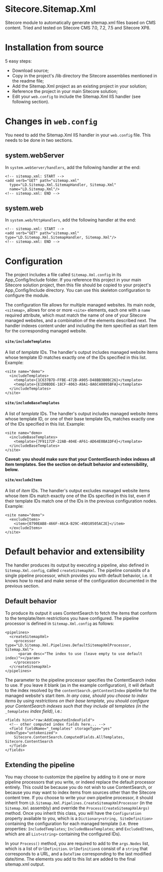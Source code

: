 # Sitecore.Sitemap.Xml
Sitecore module to automatically generate sitemap.xml files based on CMS content. Tried and tested on Sitecore CMS
7.0, 7.2, 7.5 and Sitecore XP8.

# Installation from source
5 easy steps:
* Download source;
* Copy in the project's /lib directory the Sitecore assemblies mentioned in the readme file;
* Add the Sitemap.Xml project as an existing project in your solution;
* Reference the project in your main Sitecore solution;
* Edit your `web.config` to include the Sitemap.Xml IIS handler (see following section).

# Changes in `web.config`
You need to add the Sitemap.Xml IIS handler in your `web.config` file. This needs to be done in two sections.
## system.webServer
In `system.webServer/handlers`, add the following handler at the end:
```
<!-- sitemap.xml: START -->
<add verb="GET" path="sitemap.xml" 
  type="LD.Sitemap.Xml.SitemapHandler, Sitemap.Xml" 
  name="LD.Sitemap.Xml"/>
<!-- sitemap.xml: END -->
```
## system.web
In `system.web/httpHandlers`, add the following handler at the end:
```
<!-- sitemap.xml: START -->
<add verb="GET" path="sitemap.xml" type="LD.Sitemap.Xml.SitemapHandler, Sitemap.Xml"/>
<!-- sitemap.xml: END -->
```

# Configuration
The project includes a file called `Sitemap.Xml.config` in its App_Config/Include folder. If you reference this
project in your main Sitecore solution project, then this file should be copied to your project's App_Config/Include
directory. You can use this skeleton configuration to configure the module.

The configuration file allows for multiple managed websites. Its main node, `<sitemap>`, allows for one or more `<site>`
elements, each one with a `name` required attribute, which must match the name of one of your Sitecore managed
websites, and a combination of the elements described next. The handler indexes content under and including the
item specified as start item for the corresponding managed website.

#### `site/includeTemplates`
A list of *template* IDs. The handler's output includes managed website items whose template ID matches exactly
one of the IDs specified in this list. Example:

```
<site name="demo">
  <includeTemplates>
    <template>{1C637B7D-FFBE-472B-A905-D48BB3B0BC26}</template>
    <template>{E1D0BDDE-18CF-4063-A9A1-8A6C40095BFA}</template>
  </includeTemplates>
</site>
```

#### `site/includeBaseTemplates`
A list of *template* IDs. The handler's output includes managed website items whose template ID, or one of their base
template IDs, matches exactly one of the IDs specified in this list. Example:

```
<site name="demo>
  <includeBaseTemplates>
    <template>{7F91172F-22AB-404E-AF61-AD64E0BA1DF4}</template>
  </includeBaseTemplates>
</site>
```
**Caveat: you should make sure that your ContentSearch index indexes all item templates. See the section on default
behavior and extensibility, below.**

#### `site/excludeItems`
A list of *item* IDs. The handler's output excludes managed website items whose item IDs match exactly one of
the IDs specified in this list, even if their template IDs match one of the IDs in the previous configuration
nodes. Example:

```
<site name="demo">
  <excludeItems>
    <item>{0790EAB8-466F-46CA-B29C-49D10505AC2E}</item>
  </excludeItems>
</site>
```

# Default behavior and extensibility
The handler produces its output by executing a pipeline, also defined in `Sitemap.Xml.config`,
called `createSitemapXml`. The pipeline consisits of a single pipeline processor, which provides you with default
behavior, i.e. it knows how to read and make sense of the configuration documented in the previous
section. 

## Default behavior
To produce its output it uses ContentSearch to fetch the items that conform to the template/item
restrictions you have configured. The pipeline processor is defined in `Sitemap.Xml.config` as follows:

```
<pipelines>
  <createSitemapXml>
    <processor type="LD.Sitemap.Xml.Pipelines.DefaultSitemapXmlProcessor, Sitemap.Xml">
      <param desc="The index to use (leave empty to use default index)"></param>
    </processor>
  </createSitemapXml>
</pipelines>
```
The parameter to the pipeline processor specifies the ContentSearch index to use. If you leave it blank (as in
the example configuration), it will default to the index resolved by the `contentSearch.getContextIndex`
pipeline for the managed website's start item. *In any case, should you choose to index items by using restrictions
on their base template, you should configure your ContentSearch indexes such that they include all templates
(in the `_temaplates` index field)*, i.e.:

```
<fields hint="raw:AddComputedIndexField">
  <!-- other computed index fields here... -->
  <field fieldName="_templates" storageType="yes" indexType="untokenized">
    Sitecore.ContentSearch.ComputedFields.AllTemplates, Sitecore.ContentSearch
  </field>
</fields>
```

## Extending the pipeline
You may choose to customize the pipeline by adding to it one or more pipeline processors that you write, or
indeed replace the default processor entirely. This could be because you do not wish to use ContentSearch, or
because you may want to index items from sources other than the Sitecore content tree. If you choose to write
your own pipeline processor, it should inherit from `LD.Sitemap.Xml.Pipelines.CreateSitemapXmlProcessor`
(in the `Sitemap.Xml` assembly) and override the `Process(CreateSitemapXmlArgs)` method. Once you inherit this
class, you will have the `Configuration` property available to you, which is a `Dictionary<string, SiteDefinition>`
containing the configuration for each managed template (i.e. three properties: `IncludedTemplates`;
`IncludedBaseTemplates`; and `ExcludedItems`, which are all `List<string>` containing the configured IDs).

In your `Process()` method, you are required to add to the `args.Nodes` list, which is a list of `UrlDefinition`.
`UrlDefinition`s consist of a `string` that corresponds to a URL, and a `DateTime` corresponding to the last
modified date/time. The elements you add to this list are added to the final sitemap.xml output.
